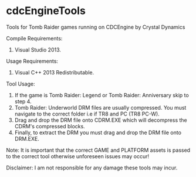 # cdcEngineTools
Tools for Tomb Raider games running on CDCEngine by Crystal Dynamics

Compile Requirements:

1. Visual Studio 2013.

Usage Requirements:

1. Visual C++ 2013 Redistributable.

Tool Usage:

1. If the game is Tomb Raider: Legend or Tomb Raider: Anniversary skip to step 4.
2. Tomb Raider: Underworld DRM files are usually compressed. You must navigate to the correct folder i.e if TR8 and PC (TR8 PC-W).
3. Drag and drop the DRM file onto CDRM.EXE which will decompress the CDRM's compressed blocks.
4. Finally, to extract the DRM you must drag and drop the DRM file onto DRM.EXE.

Note: It is important that the correct GAME and PLATFORM assets is passed to the correct tool otherwise unforeseen issues may occur!

Disclaimer: I am not responsible for any damage these tools may incur.
